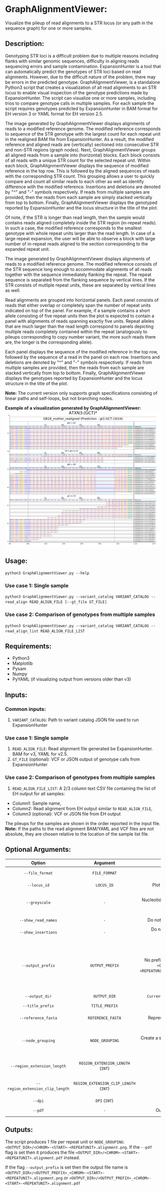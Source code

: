 # GraphAlignmentViewer:
Visualize the pileup of read alignments to a STR locus (or any path in the sequence graph) for one or more samples.
## Description:
  Genotyping STR loci is a difficult problem due to multiple reasons including flanks with similar genomic sequences, difficulty in aligning reads sequencing errors and sample contamination. ExpansionHunter is a tool that can automatically predict the genotypes of STR loci based on read alignments. However, due to the difficult nature of the problem, there may be errors in the predicted genotype. GraphAlignmentViewer, is a standalone Python3 script that creates a visualization of all read alignments to an STR locus to enable visual inspection of the genotype predictions made by ExpansionHunter. The script can visualize one or more samples, including trios to compare genotype calls in multiple samples. For each sample the script requires genotypes predicted by ExpansionHunter in BAM format for EH version 3 or YAML format for EH version 2.5.

The image generated by GraphAlignmentViewer displays alignments of reads to a modified reference genome. The modified reference corresponds to sequence of the STR genotype with the largest count for each repeat unit in the realigned BAM file from ExpansionHunter. As a result, the modified reference and aligned reads are (vertically) sectioned into consecutive STR and non-STR regions (graph nodes). Next, GraphAlignmentViewer groups all aligned reads from a sample into (horizontal) blocks. Each block consists of all reads with a unique STR count for the selected repeat unit. Within each block, GraphAlignmentViewer displays the sequence of modified reference in the top row. This is followed by the aligned sequences of reads with the corresponding STR count. This grouping allows a user to quickly compare and count all similar reads to each other as well as identify difference with the modified reference. Insertions and deletions are denoted by "^" and "-" symbols respectively. If reads from multiple samples are provided, then the reads from each sample are simply stacked vertically from top to bottom. Finally, GraphAlignmentViewer displays the genotyped reported by ExpansionHunter and the locus structure in the title of the plot.

Of note, if the STR is longer than read length, then the sample would contains reads aligned completely inside the STR region (in-repeat reads). In such a case, the modified reference corresponds to the smallest genotype with whole repeat units larger than the read length. In case of a large repeat expansion, the user will be able to observe a block with large number of in-repeat reads aligned to the section corresponding to the expanded repeat unit.

The image generated by GraphAlignmentViewer displays alignments of reads to a modified reference genome. The modified reference consists of the STR sequence long enough to accommodate alignments of all reads together with the sequence immediately flanking the repeat. The repeat sequence is separated from the flanking sequence by vertical lines. If the STR consists of mutliple repeat units, these are separated by vertical lines as well.

Read alignments are grouped into horizontal panels. Each panel consists of reads that either overlap or completely span the number of repeat units indicated on top of the panel. For example, if a sample contains a short allele consisting of five repeat units then the plot is expected to contain a panel with alignments of reads spanning exactly five units. Repeat alleles that are much larger than the read length correspond to panels depicting multiple reads completely contained within the repeat (analogously to pileups corresponding to copy number variant, the more such reads there are, the longer is the corresponding allele).

Each panel displays the sequence of the modified reference in the top row, followed by the sequence of a read in the panel on each row. Insertions and deletions are denoted by "^" and "-" symbols respectively. If reads from multiple samples are provided, then the reads from each sample are stacked vertically from top to bottom. Finally, GraphAlignmentViewer displays the genotypes reported by ExpansionHunter and the locus structure in the title of the plot.

**Note:** The current version only supports graph specifications consisting of linear paths and self-loops, but not branching nodes.

**Example of a visualization generated by GraphAlignmentViewer:**
![Sample image](/images/GB18_mother.png)

## Usage:
`python3 GraphAlignmentViewer.py --help`
### Use case 1: Single sample
`python3 GraphAlignmentViewer.py --variant_catalog VARIANT_CATALOG --read_align READ_ALIGN_FILE [--gt_file GT_FILE]`
### Use case 2: Comparison of genotypes from multiple samples
`python3 GraphAlignmentViewer.py --variant_catalog VARIANT_CATALOG --read_align_list READ_ALIGN_FILE_LIST`
## Requirements:
* Python3
* Matplotlib
* Pysam
* Numpy
* PyYAML (if visualizing output from versions older than v3)
## Inputs:
### Common inputs:
1. `VARIANT_CATALOG`: Path to variant catalog JSON file used to run ExpansionHunter
### Use case 1: Single sample
1. `READ_ALIGN_FILE`: Read alignment file generated be ExpansionHunter. BAM for v3, YAML for v2.5.
2. `GT_FILE` (optional): VCF or JSON output of genotype calls from ExpansionHunter
### Use case 2: Comparison of genotypes from multiple samples
1. `READ_ALIGN_FILE_LIST`: A 2/3 column text CSV file containing the list of EH output for all samples:
* Column1: Sample name,
* Column2: Read alignment from EH output similar to `READ_ALIGN_FILE`,
* Column3 (optional): VCF or JSON file from EH output

The pileups for the samples are shown in the order reported in the input file.  
**Note:** If the paths to the read alignment BAM/YAML and VCF files are not absolute, they are chosen relative to the location of the sample list file.


## Optional Arguments:
| Option | Argument | Default | Description |
|:--:|:--:|:--:|:--|
|`--file_format` | `FILE_FORMAT` | `v3` | Format of read alignments from EH. [`v3`: BAM, `v2.5`: YAML] |
|`--locus_id` | `LOCUS_ID` | Plot pileups for all loci | Comma-separated list of locus IDs for which to plot pileup |
|`--greyscale` | `-`      | Nucleotides colored in IGV color scheme | Show nucleotides in greyscale: high quality match - black, low quality match - grey, mismatch - red |
|`--show_read_names` | `-` | Do not display read names | Display read names next to the read alignment |
|`--show_insertions` | `-` | Do not display inserted sequences | Display full sequences of insertions |
|`--output_prefix` | `OUTPUT_PREFIX` | No prefix. Output filename(s): `<CHROM>-<START>-<REPEATUNIT>.alignment.png`(`.pdf`) | Prefix of output file. Output filename(s): `<OUTPUT_PREFIX>_<CHROM>-<START>-<REPEATUNIT>.alignment.png`(`.pdf`) corresponding to the position of the first repeat unit in the node grouping. If node grouping is `NONE` or `ALL`, then position corresponds to the first repeat unit in the locus. |
|`--output_dir` | `OUTPUT_DIR` | `Current working directory` | Output directory |
|`--title_prefix` | `TITLE_PREFIX` | "" | Prefix text to be appended to title of the plot |
|`--reference_fasta` | `REFERENCE_FASTA` | Represent flanks with 'N's | Indexed FASTA file for reference sequence |
|`--node_grouping` | `NODE_GROUPING` | Create a separate image for each repeat unit | Comma-separated list of node indices (left flank=`0`) to group and sort reads by genotype. `NONE`: sort reads only by position, `ALL`: group by all repeat nodes from left to right. |
|`--region_extension_length` | `REGION_EXTENSION_LENGTH` (`INT`) | `1000` | Size of nodes flanking the region structure used for generating the read alignments |
|`--region_extension_clip_length` | `REGION_EXTENSION_CLIP_LENGTH` (`INT`) | `20` | Number of basepairs of flanking regions to display. `-1`: Infer from maximum span of reads overlapping the locus. |
| `--dpi` | `DPI` (`INT`) | `100` | Resolution of output PNG image |
| `--pdf` | `-` | Output PNG image | Output PDF vector graphics image instead of PNG |




## Outputs:
The script produces 1 file per repeat unit or `NODE_GROUPING`: `<OUTPUT_DIR>/<CHROM>-<START>-<REPEATUNIT>.alignment.png`. If the `--pdf` flag is set then it produces the file `<OUTPUT_DIR>/<CHROM>-<START>-<REPEATUNIT>.alignment.pdf` instead.

If the flag `--output_prefix` is set then the output file name is `<OUTPUT_DIR>/<OUTPUT_PREFIX>_<CHROM>-<START>-<REPEATUNIT>.alignment.png` or `<OUTPUT_DIR>/<OUTPUT_PREFIX>_<CHROM>-<START>-<REPEATUNIT>.alignment.pdf` 
